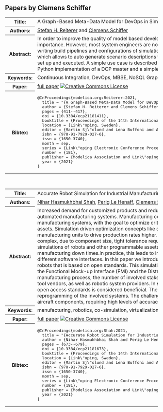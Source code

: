 ## Papers by Clemens Schiffer
<table><tr><th>Title:</th>
<td>A Graph-Based Meta-Data Model for DevOps in Simulation-Driven Development and Generation of DCP Configurations</td>
</tr>
<tr><th>Authors:</th>
<td>
<a href="/proceedings/authors/StefanH.Reiterer">Stefan H. Reiterer</a> and <a href="/proceedings/authors/ClemensSchiffer">Clemens Schiffer</a></td>
</tr>
<tr><th>Abstract:</th>
<td>In order to improve the quality of model based development and to reduce testing effort DevOps practices gain more and more importance. However, most system engineers are not DevOps specialists and there are a lot of manual steps involved when writing build pipelines and configurations of simulations. For this purpose an abstract graph-based metadata model is proposed which allows to auto generate scenario descriptions for the DCP standard and code for the build server where the simulation is set up and executed. A simple use case is described as an example of how this could be applied in practice. Furthermore, a Python implementation of a DCP master and a simple FMI to DCP wrapper are presented in this as well.</td></tr>
<tr><th>Keywords:</th>
<td>Continuous Integration, DevOps, MBSE, NoSQL Graph Data Bases, DCP, SysML, UML, SSP</td></tr>
<tr><th>Paper:</th>
<td><a href="https://doi.org/10.3384/ecp21181411">full paper</a> <a rel="license" href="http://creativecommons.org/licenses/by/4.0/"><img alt="Creative Commons License" style="border-width:0" src="https://i.creativecommons.org/l/by/4.0/80x15.png" /></a></td>
</tr>
<tr><th>Bibtex:</th>
<td><pre>
@InProceedings{modelica.org:Reiterer:2021,
  title = &quot;{A Graph-Based Meta-Data Model for DevOps in Simulation-Driven Development and Generation of DCP Configurations}&quot;,
  author = {Stefan H. Reiterer and Clemens Schiffer},
  pages = {411--417},
  doi = {10.3384/ecp21181411},
  booktitle = {Proceedings of the 14th International Modelica Conference},
  location = {Link\&quot;oping, Sweden},
  editor = {Martin Sj\&quot;olund and Lena Buffoni and Adrian Pop and Lennart Ochel},
  isbn = {978-91-7929-027-6},
  issn = {1650-3740},
  month = sep,
  series = {Link\&quot;oping Electronic Conference Proceedings},
  number = {181},
  publisher = {Modelica Association and Link\&quot;oping University Electronic Press},
  year = {2021}
}
</pre></td></tr>
</table><br>

<table><tr><th>Title:</th>
<td>Accurate Robot Simulation for Industrial Manufacturing Processes using FMI and DCP Standards</td>
</tr>
<tr><th>Authors:</th>
<td>
<a href="/proceedings/authors/NiharHasmukhbhaiShah">Nihar Hasmukhbhai Shah</a>, <a href="/proceedings/authors/PerigLeHenaff">Perig Le Henaff</a>, <a href="/proceedings/authors/ClemensSchiffer">Clemens Schiffer</a>, <a href="/proceedings/authors/MartinKrammer">Martin Krammer</a> and <a href="/proceedings/authors/MartinBenedikt">Martin Benedikt</a></td>
</tr>
<tr><th>Abstract:</th>
<td>Increased demand for customized products and reduced manufacturing times are key drivers towards modern, automated manufacturing systems. Manufacturing companies increasingly rely on simulation models of their manufacturing systems, with the goal to optimize critical production parameters and programming of their industrial assets. Simulation driven optimization concepts like digital twin and virtual commissioning are gaining popularity among manufacturing units to drive production rates higher. Manufacturing systems in the aerospace domain are highly complex, due to component size, tight tolerance requirements, and multi-tier manufacturing processes. Accurate simulations of robots and other programmable assets are needed, in order to lower the risk of collisions and manufacturing down times.In practice, this leads to inhomogeneous and even proprietary simulation
environments, with different software interfaces.
In this paper we introduce an accurate robotic arm simulation for industrial manufacturing robots that is based on open standards. This simulation environment is based on two open access standards, namely the Functional Mock-up Interface (FMI) and the Distributed Co-Simulation Protocol (DCP). In such a virtualized manufacturing process, the number of involved stakeholders is significantly higher. It includes software and simulation tool vendors, as well as robotic system providers. In such an environment, a modular software architecture based on open access standards is considered beneficial. The high number of aircraft customizations leads to continuous reprogramming of the involved systems. The challenge is to keep up with constant-quality manufacturing processes for aircraft components, requiring high levels of accuracy and reliability.</td></tr>
<tr><th>Keywords:</th>
<td>manufacturing, robotics, co-simulation, virtualization, standards</td></tr>
<tr><th>Paper:</th>
<td><a href="https://doi.org/10.3384/ecp21181673">full paper</a> <a rel="license" href="http://creativecommons.org/licenses/by/4.0/"><img alt="Creative Commons License" style="border-width:0" src="https://i.creativecommons.org/l/by/4.0/80x15.png" /></a></td>
</tr>
<tr><th>Bibtex:</th>
<td><pre>
@InProceedings{modelica.org:Shah:2021,
  title = &quot;{Accurate Robot Simulation for Industrial Manufacturing Processes using FMI and DCP Standards}&quot;,
  author = {Nihar Hasmukhbhai Shah and Perig Le Henaff and Clemens Schiffer and Martin Krammer and Martin Benedikt},
  pages = {673--679},
  doi = {10.3384/ecp21181673},
  booktitle = {Proceedings of the 14th International Modelica Conference},
  location = {Link\&quot;oping, Sweden},
  editor = {Martin Sj\&quot;olund and Lena Buffoni and Adrian Pop and Lennart Ochel},
  isbn = {978-91-7929-027-6},
  issn = {1650-3740},
  month = sep,
  series = {Link\&quot;oping Electronic Conference Proceedings},
  number = {181},
  publisher = {Modelica Association and Link\&quot;oping University Electronic Press},
  year = {2021}
}
</pre></td></tr>
</table><br>
